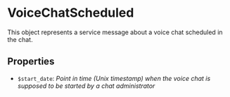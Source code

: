 # VoiceChatScheduled	

This object represents a service message about a voice chat scheduled in the chat.	

## Properties	

- `$start_date`: _Point in time (Unix timestamp) when the voice chat is supposed to be started by a chat administrator_

